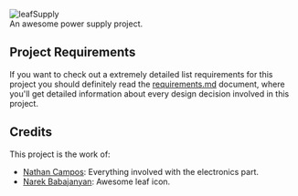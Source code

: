 ![leafSupply](http://f.cl.ly/items/091J0U1Z3o3j1m1l1z0s/Logo-Black.png)  
An awesome power supply project.


## Project Requirements

If you want to check out a extremely detailed list requirements for this project you should definitely read the [requirements.md](requirements.md) document, where you'll get detailed information about every design decision involved in this project.


## Credits

This project is the work of:

 - [Nathan Campos](http://about.me/nathanpc): Everything involved with the electronics part.
 - [Narek Babajanyan](https://twitter.com/narekb): Awesome leaf icon.
